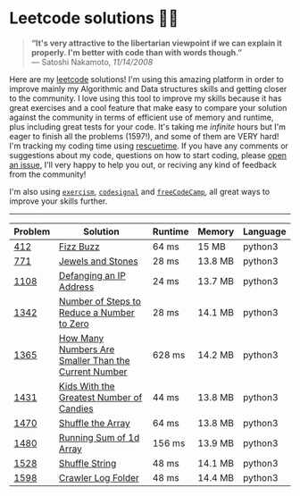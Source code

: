 # Leetcode solutions 👨‍💻

> **“It's very attractive to the libertarian viewpoint if we can explain it properly. I'm better with code than with words though.”** \
> ― Satoshi Nakamoto, _11/14/2008_

Here are my [leetcode](https://leetcode.com/ofou/) solutions! I'm using this amazing platform in order to improve mainly my Algorithmic and Data structures skills and getting closer to the community. I love using this tool to improve my skills because it has great exercises and a cool feature that make easy to compare your solution against the community in terms of efficient use of memory and runtime, plus including great tests for your code. It's taking me *infinite* hours but I'm eager to finish all the problems (1597!), and some of them are VERY hard! I'm tracking my coding time using [rescuetime](https://www.rescuetime.com/rp/ofou/). If you have any comments or suggestions about my code, questions on how to start coding, please [open an issue](https://github.com/ofou/leetcode/issues/new), I'll very happy to help you out, or reciving any kind of feedback from the community!

I'm also using [`exercism`](https://github.com/ofou/exercism), [`codesignal`](https://github.com/ofou/codesignal) and [`freeCodeCamp`](https://www.freecodecamp.org/ofou), all great ways to improve your skills further.

------------

| Problem | Solution                                                                                                                     | Runtime | Memory  | Language |
|---------|------------------------------------------------------------------------------------------------------------------------------|---------|---------|----------|
| [412]   | [Fizz Buzz](/python/412.fizz-buzz.py)                                                                                        | 64 ms   | 15 MB   | python3  |
| [771]   | [Jewels and Stones](/python/771.jewels-and-stones.py)                                                                        | 28 ms   | 13.8 MB | python3  |
| [1108]  | [Defanging an IP Address](/python/1108.defanging-an-ip-address.py)                                                           | 24 ms   | 13.7 MB | python3  |
| [1342]  | [Number of Steps to Reduce a Number to Zero](/python/1342.number-of-steps-to-reduce-a-number-to-zero.py)                     | 28 ms   | 14.1 MB | python3  |
| [1365]  | [How Many Numbers Are Smaller Than the Current Number](/python/1365.how-many-numbers-are-smaller-than-the-current-number.py) | 628 ms  | 14.2 MB | python3  |
| [1431]  | [Kids With the Greatest Number of Candies](/python/1431.kids-with-the-greatest-number-of-candies.py)                         | 44 ms   | 13.8 MB | python3  |
| [1470]  | [Shuffle the Array](/python/1470.shuffle-the-array.py)                                                                       | 64 ms   | 13.8 MB | python3  |
| [1480]  | [Running Sum of 1d Array](/python/1480.running-sum-of-1-d-array.py)                                                          | 156 ms  | 13.9 MB | python3  |
| [1528]  | [Shuffle String](/python/1528.shuffle-string.py)                                                                             | 48 ms   | 14.1 MB | python3  |
| [1598]  | [Crawler Log Folder](/python/1598.crawler-log-folder.py)                                                                     | 48 ms   | 14.4 MB | python3  |

[1365]: https://leetcode.com/problems/how-many-numbers-are-smaller-than-the-current-number
[1528]: https://leetcode.com/problems/shuffle-string
[1342]: https://leetcode.com/problems/number-of-steps-to-reduce-a-number-to-zero
[1598]: https://leetcode.com/problems/crawler-log-folder
[1431]: https://leetcode.com/problems/kids-with-the-greatest-number-of-candies
[1470]: https://leetcode.com/problems/shuffle-the-array
[412]: https://leetcode.com/problems/fizz-buzz
[771]: https://leetcode.com/problems/jewels-and-stones
[1108]: https://leetcode.com/problems/defanging-an-ip-address
[1480]: https://leetcode.com/problems/running-sum-of-1d-array

